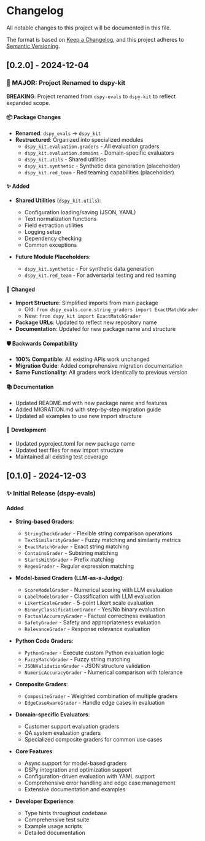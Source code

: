 # Changelog

All notable changes to this project will be documented in this file.

The format is based on [Keep a Changelog](https://keepachangelog.com/en/1.0.0/),
and this project adheres to [Semantic Versioning](https://semver.org/spec/v2.0.0.html).

## [0.2.0] - 2024-12-04

### 🎯 MAJOR: Project Renamed to dspy-kit

**BREAKING**: Project renamed from `dspy-evals` to `dspy-kit` to reflect expanded scope.

#### 📦 Package Changes
- **Renamed**: `dspy_evals` → `dspy_kit`
- **Restructured**: Organized into specialized modules
  - `dspy_kit.evaluation.graders` - All evaluation graders
  - `dspy_kit.evaluation.domains` - Domain-specific evaluators
  - `dspy_kit.utils` - Shared utilities
  - `dspy_kit.synthetic` - Synthetic data generation (placeholder)
  - `dspy_kit.red_team` - Red teaming capabilities (placeholder)

#### ✨ Added

- **Shared Utilities** (`dspy_kit.utils`):
  - Configuration loading/saving (JSON, YAML)
  - Text normalization functions
  - Field extraction utilities
  - Logging setup
  - Dependency checking
  - Common exceptions

- **Future Module Placeholders**:
  - `dspy_kit.synthetic` - For synthetic data generation
  - `dspy_kit.red_team` - For adversarial testing and red teaming

#### 🔄 Changed
- **Import Structure**: Simplified imports from main package
  - Old: `from dspy_evals.core.string_graders import ExactMatchGrader`
  - New: `from dspy_kit import ExactMatchGrader`
- **Package URLs**: Updated to reflect new repository name
- **Documentation**: Updated for new package name and structure

#### 🛡️ Backwards Compatibility
- **100% Compatible**: All existing APIs work unchanged
- **Migration Guide**: Added comprehensive migration documentation
- **Same Functionality**: All graders work identically to previous version

#### 📚 Documentation
- Updated README.md with new package name and features
- Added MIGRATION.md with step-by-step migration guide
- Updated all examples to use new import structure

#### 🔧 Development
- Updated pyproject.toml for new package name
- Updated test files for new import structure
- Maintained all existing test coverage

## [0.1.0] - 2024-12-03

### ✨ Initial Release (dspy-evals)

#### Added
- **String-based Graders**:
  - `StringCheckGrader` - Flexible string comparison operations
  - `TextSimilarityGrader` - Fuzzy matching and similarity metrics
  - `ExactMatchGrader` - Exact string matching
  - `ContainsGrader` - Substring matching
  - `StartsWithGrader` - Prefix matching
  - `RegexGrader` - Regular expression matching

- **Model-based Graders (LLM-as-a-Judge)**:
  - `ScoreModelGrader` - Numerical scoring with LLM evaluation
  - `LabelModelGrader` - Classification with LLM evaluation
  - `LikertScaleGrader` - 5-point Likert scale evaluation
  - `BinaryClassificationGrader` - Yes/No binary evaluation
  - `FactualAccuracyGrader` - Factual correctness evaluation
  - `SafetyGrader` - Safety and appropriateness evaluation
  - `RelevanceGrader` - Response relevance evaluation

- **Python Code Graders**:
  - `PythonGrader` - Execute custom Python evaluation logic
  - `FuzzyMatchGrader` - Fuzzy string matching
  - `JSONValidationGrader` - JSON structure validation
  - `NumericAccuracyGrader` - Numerical comparison with tolerance

- **Composite Graders**:
  - `CompositeGrader` - Weighted combination of multiple graders
  - `EdgeCaseAwareGrader` - Handle edge cases in evaluation

- **Domain-specific Evaluators**:
  - Customer support evaluation graders
  - QA system evaluation graders
  - Specialized composite graders for common use cases

- **Core Features**:
  - Async support for model-based graders
  - DSPy integration and optimization support
  - Configuration-driven evaluation with YAML support
  - Comprehensive error handling and edge case management
  - Extensive documentation and examples

- **Developer Experience**:
  - Type hints throughout codebase
  - Comprehensive test suite
  - Example usage scripts
  - Detailed documentation
